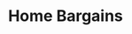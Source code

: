 ---
title: "Home Bargains"
url: /cramlington/home-bargains-northumbrian-road/
shop: variety store
---